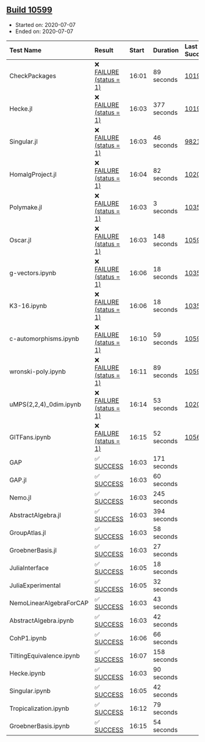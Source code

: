 ## [Build 10599](https://oscarci.mathematik.uni-kl.de/job/oscar/10599/)

* Started on: 2020-07-07
* Ended on: 2020-07-07

| Test Name    | Result | Start | Duration | Last Success | First Failure |
|:-------------|:-------|:------|:---------|:-------------|:--------------|
| CheckPackages | ❌ [FAILURE (status = 1)](https://oscarci.mathematik.uni-kl.de/job/oscar/10599/artifact/logs/build-10599/CheckPackages.log) | 16:01 | 89 seconds | [10197](https://oscarci.mathematik.uni-kl.de/job/oscar/10197/) | [10198](https://oscarci.mathematik.uni-kl.de/job/oscar/10198/) |
| Hecke.jl | ❌ [FAILURE (status = 1)](https://oscarci.mathematik.uni-kl.de/job/oscar/10599/artifact/logs/build-10599/Hecke.jl.log) | 16:03 | 377 seconds | [10197](https://oscarci.mathematik.uni-kl.de/job/oscar/10197/) | [10198](https://oscarci.mathematik.uni-kl.de/job/oscar/10198/) |
| Singular.jl | ❌ [FAILURE (status = 1)](https://oscarci.mathematik.uni-kl.de/job/oscar/10599/artifact/logs/build-10599/Singular.jl.log) | 16:03 | 46 seconds | [9821](https://oscarci.mathematik.uni-kl.de/job/oscar/9821/) | [9822](https://oscarci.mathematik.uni-kl.de/job/oscar/9822/) |
| HomalgProject.jl | ❌ [FAILURE (status = 1)](https://oscarci.mathematik.uni-kl.de/job/oscar/10599/artifact/logs/build-10599/HomalgProject.jl.log) | 16:04 | 82 seconds | [10209](https://oscarci.mathematik.uni-kl.de/job/oscar/10209/) | [10210](https://oscarci.mathematik.uni-kl.de/job/oscar/10210/) |
| Polymake.jl | ❌ [FAILURE (status = 1)](https://oscarci.mathematik.uni-kl.de/job/oscar/10599/artifact/logs/build-10599/Polymake.jl.log) | 16:03 | 3 seconds | [10356](https://oscarci.mathematik.uni-kl.de/job/oscar/10356/) | [10357](https://oscarci.mathematik.uni-kl.de/job/oscar/10357/) |
| Oscar.jl | ❌ [FAILURE (status = 1)](https://oscarci.mathematik.uni-kl.de/job/oscar/10599/artifact/logs/build-10599/Oscar.jl.log) | 16:03 | 148 seconds | [10598](https://oscarci.mathematik.uni-kl.de/job/oscar/10598/) | [10599](https://oscarci.mathematik.uni-kl.de/job/oscar/10599/) |
| g-vectors.ipynb | ❌ [FAILURE (status = 1)](https://oscarci.mathematik.uni-kl.de/job/oscar/10599/artifact/logs/build-10599/g-vectors.ipynb.log) | 16:06 | 18 seconds | [10356](https://oscarci.mathematik.uni-kl.de/job/oscar/10356/) | [10357](https://oscarci.mathematik.uni-kl.de/job/oscar/10357/) |
| K3-16.ipynb | ❌ [FAILURE (status = 1)](https://oscarci.mathematik.uni-kl.de/job/oscar/10599/artifact/logs/build-10599/K3-16.ipynb.log) | 16:06 | 18 seconds | [10356](https://oscarci.mathematik.uni-kl.de/job/oscar/10356/) | [10357](https://oscarci.mathematik.uni-kl.de/job/oscar/10357/) |
| c-automorphisms.ipynb | ❌ [FAILURE (status = 1)](https://oscarci.mathematik.uni-kl.de/job/oscar/10599/artifact/logs/build-10599/c-automorphisms.ipynb.log) | 16:10 | 59 seconds | [10597](https://oscarci.mathematik.uni-kl.de/job/oscar/10597/) | [10598](https://oscarci.mathematik.uni-kl.de/job/oscar/10598/) |
| wronski-poly.ipynb | ❌ [FAILURE (status = 1)](https://oscarci.mathematik.uni-kl.de/job/oscar/10599/artifact/logs/build-10599/wronski-poly.ipynb.log) | 16:11 | 89 seconds | [10597](https://oscarci.mathematik.uni-kl.de/job/oscar/10597/) | [10598](https://oscarci.mathematik.uni-kl.de/job/oscar/10598/) |
| uMPS(2,2,4)_0dim.ipynb | ❌ [FAILURE (status = 1)](https://oscarci.mathematik.uni-kl.de/job/oscar/10599/artifact/logs/build-10599/uMPS-2-2-4-_0dim.ipynb.log) | 16:14 | 53 seconds | [10209](https://oscarci.mathematik.uni-kl.de/job/oscar/10209/) | [10210](https://oscarci.mathematik.uni-kl.de/job/oscar/10210/) |
| GITFans.ipynb | ❌ [FAILURE (status = 1)](https://oscarci.mathematik.uni-kl.de/job/oscar/10599/artifact/logs/build-10599/GITFans.ipynb.log) | 16:15 | 52 seconds | [10566](https://oscarci.mathematik.uni-kl.de/job/oscar/10566/) | [10567](https://oscarci.mathematik.uni-kl.de/job/oscar/10567/) |
| GAP | ✅ [SUCCESS](https://oscarci.mathematik.uni-kl.de/job/oscar/10599/artifact/logs/build-10599/GAP.log) | 16:03 | 171 seconds |  |  |
| GAP.jl | ✅ [SUCCESS](https://oscarci.mathematik.uni-kl.de/job/oscar/10599/artifact/logs/build-10599/GAP.jl.log) | 16:03 | 60 seconds |  |  |
| Nemo.jl | ✅ [SUCCESS](https://oscarci.mathematik.uni-kl.de/job/oscar/10599/artifact/logs/build-10599/Nemo.jl.log) | 16:03 | 245 seconds |  |  |
| AbstractAlgebra.jl | ✅ [SUCCESS](https://oscarci.mathematik.uni-kl.de/job/oscar/10599/artifact/logs/build-10599/AbstractAlgebra.jl.log) | 16:03 | 394 seconds |  |  |
| GroupAtlas.jl | ✅ [SUCCESS](https://oscarci.mathematik.uni-kl.de/job/oscar/10599/artifact/logs/build-10599/GroupAtlas.jl.log) | 16:03 | 58 seconds |  |  |
| GroebnerBasis.jl | ✅ [SUCCESS](https://oscarci.mathematik.uni-kl.de/job/oscar/10599/artifact/logs/build-10599/GroebnerBasis.jl.log) | 16:03 | 27 seconds |  |  |
| JuliaInterface | ✅ [SUCCESS](https://oscarci.mathematik.uni-kl.de/job/oscar/10599/artifact/logs/build-10599/JuliaInterface.log) | 16:05 | 18 seconds |  |  |
| JuliaExperimental | ✅ [SUCCESS](https://oscarci.mathematik.uni-kl.de/job/oscar/10599/artifact/logs/build-10599/JuliaExperimental.log) | 16:05 | 32 seconds |  |  |
| NemoLinearAlgebraForCAP | ✅ [SUCCESS](https://oscarci.mathematik.uni-kl.de/job/oscar/10599/artifact/logs/build-10599/NemoLinearAlgebraForCAP.log) | 16:03 | 43 seconds |  |  |
| AbstractAlgebra.ipynb | ✅ [SUCCESS](https://oscarci.mathematik.uni-kl.de/job/oscar/10599/artifact/logs/build-10599/AbstractAlgebra.ipynb.log) | 16:03 | 42 seconds |  |  |
| CohP1.ipynb | ✅ [SUCCESS](https://oscarci.mathematik.uni-kl.de/job/oscar/10599/artifact/logs/build-10599/CohP1.ipynb.log) | 16:06 | 66 seconds |  |  |
| TiltingEquivalence.ipynb | ✅ [SUCCESS](https://oscarci.mathematik.uni-kl.de/job/oscar/10599/artifact/logs/build-10599/TiltingEquivalence.ipynb.log) | 16:07 | 158 seconds |  |  |
| Hecke.ipynb | ✅ [SUCCESS](https://oscarci.mathematik.uni-kl.de/job/oscar/10599/artifact/logs/build-10599/Hecke.ipynb.log) | 16:03 | 90 seconds |  |  |
| Singular.ipynb | ✅ [SUCCESS](https://oscarci.mathematik.uni-kl.de/job/oscar/10599/artifact/logs/build-10599/Singular.ipynb.log) | 16:05 | 42 seconds |  |  |
| Tropicalization.ipynb | ✅ [SUCCESS](https://oscarci.mathematik.uni-kl.de/job/oscar/10599/artifact/logs/build-10599/Tropicalization.ipynb.log) | 16:12 | 79 seconds |  |  |
| GroebnerBasis.ipynb | ✅ [SUCCESS](https://oscarci.mathematik.uni-kl.de/job/oscar/10599/artifact/logs/build-10599/GroebnerBasis.ipynb.log) | 16:15 | 54 seconds |  |  |
